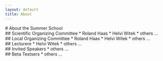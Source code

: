 ```yaml
---
layout: default
title: About
---
```


<div class="col-xs-12" markdown="1">
# About the Summer School
</div>

<div class="col-sm-3" markdown="1">
## Scientific Organizing Committee
* Roland Haas
* Helvi Witek
* others ...
</div>

<div class="col-sm-3" markdown="1">
## Local  Organizing Committee
* Roland Haas
* Helvi Witek
* others ...
</div>

<div class="col-sm-3" markdown="1">
## Lecturere
* Helvi Witek
* others ...
</div>

<div class="col-sm-3" markdown="1">
## Invited Speakers
* others ...
</div>

<div class="col-sm-3" markdown="1">
## Beta Testsers
* others ...
</div>
